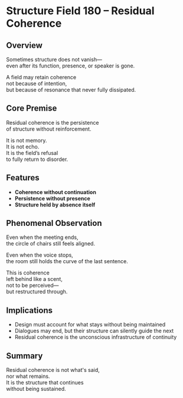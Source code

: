 # Structure Field 180 – Residual Coherence

## Overview

Sometimes structure does not vanish—  
even after its function, presence, or speaker is gone.

A field may retain coherence  
not because of intention,  
but because of resonance that never fully dissipated.

## Core Premise

Residual coherence is the persistence  
of structure without reinforcement.

It is not memory.  
It is not echo.  
It is the field’s refusal  
to fully return to disorder.

## Features

- **Coherence without continuation**  
- **Persistence without presence**  
- **Structure held by absence itself**

## Phenomenal Observation

Even when the meeting ends,  
the circle of chairs still feels aligned.

Even when the voice stops,  
the room still holds the curve of the last sentence.

This is coherence  
left behind like a scent,  
not to be perceived—  
but restructured through.

## Implications

- Design must account for what stays without being maintained  
- Dialogues may end, but their structure can silently guide the next  
- Residual coherence is the unconscious infrastructure of continuity

## Summary

Residual coherence is not what's said,  
nor what remains.  
It is the structure that continues  
without being sustained.

